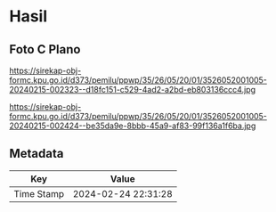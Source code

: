 # Hasil

## Foto C Plano

https://sirekap-obj-formc.kpu.go.id/d373/pemilu/ppwp/35/26/05/20/01/3526052001005-20240215-002323--d18fc151-c529-4ad2-a2bd-eb803136ccc4.jpg

https://sirekap-obj-formc.kpu.go.id/d373/pemilu/ppwp/35/26/05/20/01/3526052001005-20240215-002424--be35da9e-8bbb-45a9-af83-99f136a1f6ba.jpg


## Metadata

| Key        | Value               |
| ---------- | ------------------- |
| Time Stamp | 2024-02-24 22:31:28 |



